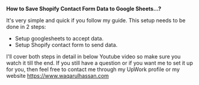 **How to Save Shopify Contact Form Data to Google Sheets…?**

It's very simple and quick if you follow my guide. This setup needs to be done in 2 steps:

- Setup googlesheets to accept data.
- Setup Shopify contact form to send data.

I'll cover both steps in detail in below Youtube video so make sure you watch it till the end. If you still have a question or if you want me to set it up for you, then feel free to contact me through my UpWork profile or my website https://www.waqarulhassan.com
